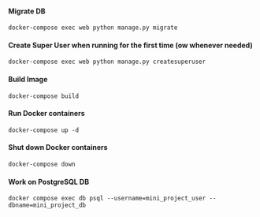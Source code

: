 #### Migrate DB

```
docker-compose exec web python manage.py migrate
```

#### Create Super User when running for the first time (ow whenever needed)

```
docker-compose exec web python manage.py createsuperuser
```

#### Build Image

```
docker-compose build
```

#### Run Docker containers

```
docker-compose up -d
```

#### Shut down Docker containers

```
docker-compose down
```

#### Work on PostgreSQL DB

```
docker compose exec db psql --username=mini_project_user --dbname=mini_project_db
```
